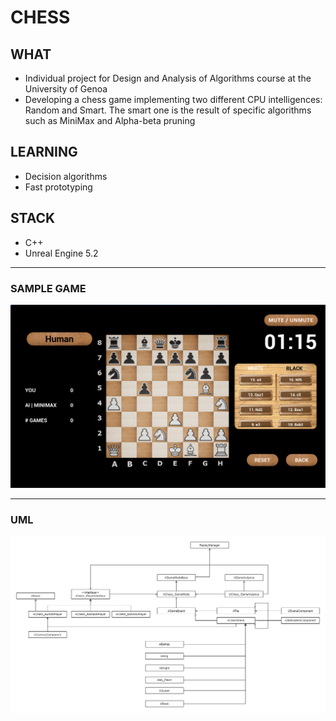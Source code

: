 # CHESS

## WHAT
- Individual project for Design and Analysis of Algorithms course at the University of Genoa
- Developing a chess game implementing two different CPU intelligences: Random and Smart. 
The smart one is the result of specific algorithms such as MiniMax and Alpha-beta pruning

## LEARNING
- Decision algorithms
- Fast prototyping

## STACK
- C++
- Unreal Engine 5.2

<hr>

### SAMPLE GAME
![Sample game](./Content/Images/sample_game.png)

<hr>

### UML
![UML](./uml.png)